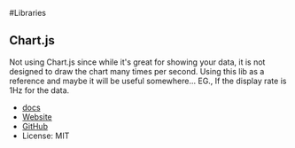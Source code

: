 #Libraries

## Chart.js
Not using Chart.js since while it's great for showing your data, it is not designed to draw the chart many times per second.
Using this lib as a reference and maybe it will be useful somewhere... EG., If the display rate is 1Hz for the data.
* [docs](http://www.chartjs.org/docs/)
* [Website](http://www.chartjs.org/)
* [GitHub](https://github.com/nnnick/Chart.js)
* License: MIT
